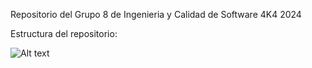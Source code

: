 Repositorio del Grupo 8 de Ingenieria y Calidad de Software 4K4 2024

Estructura del repositorio:

![Alt text](./Material%20Práctico/TPs%20Evaluables/TP04/EstructuraRepositorio.jpg?raw=true "Diagrama de la estructura")
